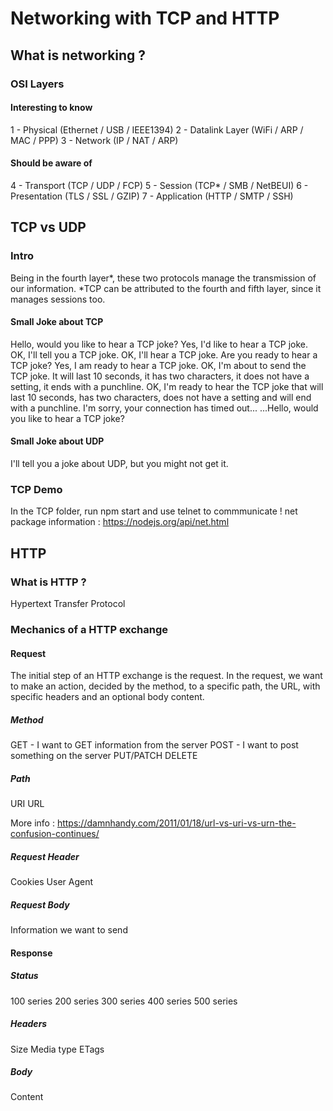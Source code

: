 # Networking with TCP and HTTP

## What is networking ?

### OSI Layers

#### Interesting to know

1 - Physical 
        (Ethernet / USB / IEEE1394)
2 - Datalink Layer 
        (WiFi / ARP / MAC / PPP)
3 - Network 
        (IP / NAT / ARP)

#### Should be aware of

4 - Transport 
        (TCP / UDP / FCP)
5 - Session 
        (TCP* / SMB / NetBEUI)
6 - Presentation 
        (TLS / SSL / GZIP)
7 - Application 
        (HTTP / SMTP / SSH)

## TCP vs UDP

### Intro

Being in the fourth layer*, these two protocols manage the transmission of our information.
*TCP can be attributed to the fourth and fifth layer, since it manages sessions too.

#### Small Joke about TCP

Hello, would you like to hear a TCP joke?
Yes, I'd like to hear a TCP joke.
OK, I'll tell you a TCP joke.
OK, I'll hear a TCP joke.
Are you ready to hear a TCP joke?
Yes, I am ready to hear a TCP joke.
OK, I'm about to send the TCP joke. It will last 10 seconds, it has two characters, it does not have a setting, it ends with a punchline.
OK, I'm ready to hear the TCP joke that will last 10 seconds, has two characters, does not have a setting and will end with a punchline.
I'm sorry, your connection has timed out... ...Hello, would you like to hear a TCP joke?

#### Small Joke about UDP

I'll tell you a joke about UDP, but you might not get it.

### TCP Demo

In the TCP folder, run npm start and use telnet to commmunicate !
net package information : https://nodejs.org/api/net.html

## HTTP

### What is HTTP ?

Hypertext Transfer Protocol

### Mechanics of a HTTP exchange

#### Request

The initial step of an HTTP exchange is the request. In the request, we want to make an action, decided by the method, to a specific path, the URL, with specific headers and an optional body content.

##### Method

GET - I want to GET information from the server
POST - I want to post something on the server
PUT/PATCH
DELETE

##### Path

URI
URL

More info : https://damnhandy.com/2011/01/18/url-vs-uri-vs-urn-the-confusion-continues/


##### Request Header

Cookies
User Agent

##### Request Body

Information we want to send

#### Response

##### Status

100 series
200 series
300 series
400 series
500 series

##### Headers

Size
Media type
ETags


##### Body

Content